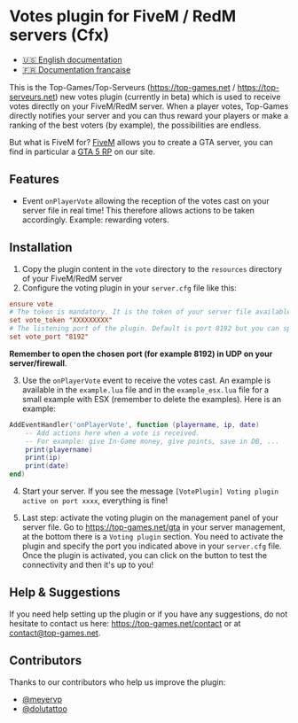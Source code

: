 # Votes plugin for FiveM / RedM servers (Cfx)

- [:us: English documentation](./README.md)
- [:fr: Documentation française](./README_FR.md)

This is the Top-Games/Top-Serveurs (https://top-games.net / https://top-serveurs.net) new votes plugin (currently in beta) which is used to receive votes directly on your FiveM/RedM server. When a player votes, Top-Games directly notifies your server and you can thus reward your players or make a ranking of the best voters (by example), the possibilities are endless.

But what is FiveM for? [FiveM](https://top-games.net/gta/type/fivem) allows you to create a GTA server, you can find in particular a [GTA 5 RP](https://top-games.net/gta/type/roleplay) on our site.

## Features

- Event `onPlayerVote` allowing the reception of the votes cast on your server file in real time! This therefore allows actions to be taken accordingly. Example: rewarding voters.

## Installation

1. Copy the plugin content in the `vote` directory to the `resources` directory of your FiveM/RedM server
2. Configure the voting plugin in your `server.cfg` file like this:

```ini
ensure vote
# The token is mandatory. It is the token of your server file available on your panel https://top-games.net
set vote_token "XXXXXXXXX"
# The listening port of the plugin. Default is port 8192 but you can specify which one you want. Do not forget to configure it also on the management panel of your server on https://top-games.net/gta
set vote_port "8192"
```
**Remember to open the chosen port (for example 8192) in UDP on your server/firewall**.

3. Use the `onPlayerVote` event to receive the votes cast. An example is available in the `example.lua` file and in the `example_esx.lua` file for a small example with ESX (remember to delete the examples). Here is an example:

```lua
AddEventHandler('onPlayerVote', function (playername, ip, date)
    -- Add actions here when a vote is received.
    -- For example: give In-Game money, give points, save in DB, ...
    print(playername)
    print(ip)
    print(date)
end)
```

4. Start your server. If you see the message `[VotePlugin] Voting plugin active on port xxxx`, everything is fine!

5. Last step: activate the voting plugin on the management panel of your server file. Go to https://top-games.net/gta in your server management, at the bottom there is a `Voting plugin` section. You need to activate the plugin and specify the port you indicated above in your `server.cfg` file. Once the plugin is activated, you can click on the button to test the connectivity and then it's up to you!


## Help & Suggestions

If you need help setting up the plugin or if you have any suggestions, do not hesitate to contact us here: https://top-games.net/contact or at contact@top-games.net.

## Contributors

Thanks to our contributors who help us improve the plugin:
- [@meyervp](https://github.com/meyervp)
- [@dolutattoo](https://github.com/dolutattoo)
